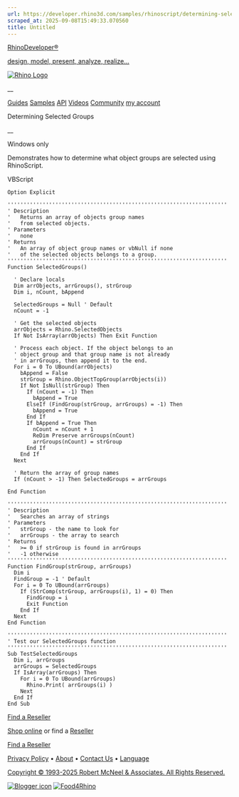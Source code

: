 ```yaml
---
url: https://developer.rhino3d.com/samples/rhinoscript/determining-selected-groups/
scraped_at: 2025-09-08T15:49:33.070560
title: Untitled
---
```


[RhinoDeveloper®](/)

[design, model, present, analyze, realize...](/)

[![Rhino Logo](https://developer.rhino3d.com/images/rhinodevlogo.png)](/)

__

[Guides](https://developer.rhino3d.com/guides)
[Samples](https://developer.rhino3d.com/samples)
[API](https://developer.rhino3d.com/api)
[Videos](https://developer.rhino3d.com/videos)
[Community](https://discourse.mcneel.com/c/rhino-developer) [my account
](https://www.rhino3d.com/my-account/ "Manage your account, licenses, and
teams")

Determining Selected Groups

__

Windows only

Demonstrates how to determine what object groups are selected using
RhinoScript.

VBScript

    
    
    Option Explicit
    
    '''''''''''''''''''''''''''''''''''''''''''''''''''''''''''''''''''''
    ' Description
    '   Returns an array of objects group names
    '   from selected objects.
    ' Parameters
    '   none
    ' Returns
    '   An array of object group names or vbNull if none
    '   of the selected objects belongs to a group.
    '''''''''''''''''''''''''''''''''''''''''''''''''''''''''''''''''''''
    Function SelectedGroups()
    
      ' Declare locals
      Dim arrObjects, arrGroups(), strGroup
      Dim i, nCount, bAppend
    
      SelectedGroups = Null ' Default
      nCount = -1
    
      ' Get the selected objects  
      arrObjects = Rhino.SelectedObjects
      If Not IsArray(arrObjects) Then Exit Function
    
      ' Process each object. If the object belongs to an
      ' object group and that group name is not already
      ' in arrGroups, then append it to the end.    
      For i = 0 To UBound(arrObjects)
        bAppend = False
        strGroup = Rhino.ObjectTopGroup(arrObjects(i))
        If Not IsNull(strGroup) Then
          If (nCount = -1) Then
            bAppend = True
          ElseIf (FindGroup(strGroup, arrGroups) = -1) Then
            bAppend = True
          End If
          If bAppend = True Then
            nCount = nCount + 1
            ReDim Preserve arrGroups(nCount)
            arrGroups(nCount) = strGroup
          End If
        End If
      Next
    
      ' Return the array of group names    
      If (nCount > -1) Then SelectedGroups = arrGroups
    
    End Function
    
    '''''''''''''''''''''''''''''''''''''''''''''''''''''''''''''''''''''
    ' Description
    '   Searches an array of strings
    ' Parameters
    '   strGroup - the name to look for
    '   arrGroups - the array to search
    ' Returns
    '   >= 0 if strGroup is found in arrGroups
    '   -1 otherwise      
    '''''''''''''''''''''''''''''''''''''''''''''''''''''''''''''''''''''
    Function FindGroup(strGroup, arrGroups)
      Dim i
      FindGroup = -1 ' Default
      For i = 0 To UBound(arrGroups)
        If (StrComp(strGroup, arrGroups(i), 1) = 0) Then
          FindGroup = i
          Exit Function
        End If
      Next
    End Function
    
    '''''''''''''''''''''''''''''''''''''''''''''''''''''''''''''''''''''
    ' Test our SelectedGroups function
    '''''''''''''''''''''''''''''''''''''''''''''''''''''''''''''''''''''
    Sub TestSelectedGroups
      Dim i, arrGroups
      arrGroups = SelectedGroups
      If IsArray(arrGroups) Then
        For i = 0 To UBound(arrGroups)
          Rhino.Print( arrGroups(i) )
        Next
      End If
    End Sub
    

  

[Find a Reseller](https://www.rhino3d.com/sales)

[Shop online](https://www.rhino3d.com/store) or find a
[Reseller](https://www.rhino3d.com/sales)

[Find a Reseller](https://www.rhino3d.com/sales)

[Privacy Policy](https://www.rhino3d.com/privacy) •
[About](https://www.rhino3d.com/mcneel/about) • [Contact
Us](https://www.rhino3d.com/mcneel/contact) • [
Language](https://www.rhino3d.com/language "Change to a different region or
language")

[Copyright © 1993-2025 Robert McNeel & Associates. All Rights
Reserved.](https://www.rhino3d.com/mcneel/about)

[](https://www.facebook.com/McNeelRhinoceros/)
[](https://twitter.com/bobmcneel) [](https://www.linkedin.com/groups/75313/)
[](https://www.youtube.com/user/RhinoGuide/videos) [](https://vimeo.com/rhino)
[![Blogger
icon](https://developer.rhino3d.com/images/blogger.svg)](http://blog.rhino3d.com/)
[![Food4Rhino](https://developer.rhino3d.com/images/f4r_icon_01.svg)](https://www.food4rhino.com)

